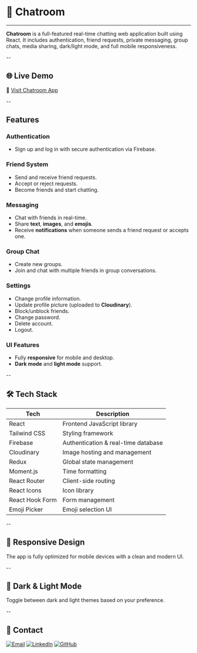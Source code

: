 # 💬 Chatroom

---

**Chatroom** is a full-featured real-time chatting web application built using React. It includes authentication, friend requests, private messaging, group chats, media sharing, dark/light mode, and full mobile responsiveness.

--

## 🌐 Live Demo

🔗 [Visit Chatroom App](https://chat-room-alpha-seven.vercel.app/)

--

## Features

### Authentication
- Sign up and log in with secure authentication via Firebase.

### Friend System
- Send and receive friend requests.
- Accept or reject requests.
- Become friends and start chatting.

### Messaging
- Chat with friends in real-time.
- Share **text**, **images**, and **emojis**.
- Receive **notifications** when someone sends a friend request or accepts one.

### Group Chat
- Create new groups.
- Join and chat with multiple friends in group conversations.

### Settings
- Change profile information.
- Update profile picture (uploaded to **Cloudinary**).
- Block/unblock friends.
- Change password.
- Delete account.
- Logout.

### UI Features
- Fully **responsive** for mobile and desktop.
- **Dark mode** and **light mode** support.

--

## 🛠️ Tech Stack

| Tech            | Description                         |
|-----------------|-------------------------------------|
| React           | Frontend JavaScript library         |
| Tailwind CSS    | Styling framework                   |
| Firebase        | Authentication & real-time database |
| Cloudinary      | Image hosting and management        |
| Redux           | Global state management             |
| Moment.js       | Time formatting                     |
| React Router    | Client-side routing                 |
| React Icons     | Icon library                        |
| React Hook Form | Form management                     |
| Emoji Picker    | Emoji selection UI                  |

--

## 📱 Responsive Design

The app is fully optimized for mobile devices with a clean and modern UI.

--

## 🌙 Dark & Light Mode

Toggle between dark and light themes based on your preference.

--

## 🔗 Contact

[![Email](https://img.shields.io/badge/Email-D14836?logo=gmail&logoColor=white)](mailto:saimunhasanrifat14@gmail.com)
[![LinkedIn](https://img.shields.io/badge/LinkedIn-blue?logo=linkedin&logoColor=white)](https://www.linkedin.com/in/saimunhasan)
[![GitHub](https://img.shields.io/badge/GitHub-black?logo=github&logoColor=white)](https://github.com/saimunhasanrifat14)

